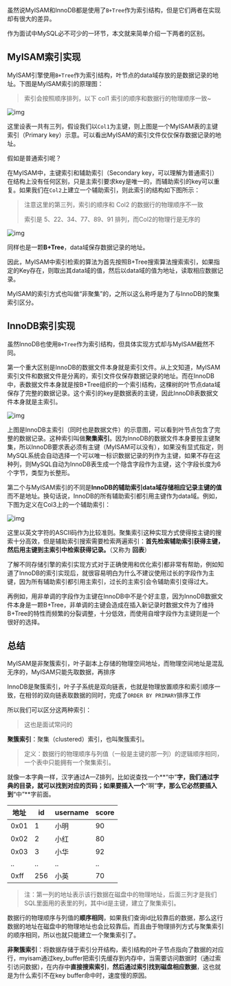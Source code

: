 虽然说MyISAM和InnoDB都是使用了`B+Tree`作为索引结构，但是它们两者在实现却有很大的差异。

作为面试中MySQL必不可少的一环节，本文就来简单介绍一下两者的区别。

## MyISAM索引实现

MyISAM引擎使用`B+Tree`作为索引结构，叶节点的data域存放的是数据记录的地址。下图是MyISAM索引的原理图：

> 索引会按照顺序排列，以下 col1 索引的顺序和数据行的物理顺序一致~

![img](https://cdn.jsdelivr.net/gh/DogerRain/image@main/img2/160646_jwha.jpeg)

这里设表一共有三列，假设我们以`Col1`为主键，则上图是一个MyISAM表的主键索引（Primary key）示意。可以看出MyISAM的索引文件仅仅保存数据记录的地址。

假如是普通索引呢？

在MyISAM中，主键索引和辅助索引（Secondary key，可以理解为普通索引）在结构上没有任何区别，只是主索引要求key是唯一的，而辅助索引的key可以重复。如果我们在`Col2`上建立一个辅助索引，则此索引的结构如下图所示：

> 注意这里的第三列，索引的顺序和 Col2 的数据行的物理顺序不一致
>
> 索引是 5、22、34、77、89、91 排列，而Col2的物理行是无序的

![img](https://cdn.jsdelivr.net/gh/DogerRain/image@main/img2/160646_q0iy.jpeg)

同样也是一颗**B+Tree**，data域保存数据记录的地址。

因此，MyISAM中索引检索的算法为首先按照B+Tree搜索算法搜索索引，如果指定的Key存在，则取出其data域的值，然后以data域的值为地址，读取相应数据记录。

MyISAM的索引方式也叫做“非聚集”的，之所以这么称呼是为了与InnoDB的聚集索引区分。

## InnoDB索引实现

虽然InnoDB也使用`B+Tree`作为索引结构，但具体实现方式却与MyISAM截然不同。

第一个重大区别是InnoDB的数据文件本身就是索引文件。从上文知道，MyISAM索引文件和数据文件是分离的，索引文件仅保存数据记录的地址。而在InnoDB中，表数据文件本身就是按B+Tree组织的一个索引结构，这棵树的叶节点data域保存了完整的数据记录。这个索引的key是数据表的主键，因此InnoDB表数据文件本身就是主索引。

![img](https://cdn.jsdelivr.net/gh/DogerRain/image@main/img2/160646_6wjr.jpeg)

上图是InnoDB主索引（同时也是数据文件）的示意图，可以看到叶节点包含了完整的数据记录。这种索引叫做**聚集索引**。因为InnoDB的数据文件本身要按主键聚集，所以InnoDB要求表必须有主键（MyISAM可以没有），如果没有显式指定，则MySQL系统会自动选择一个可以唯一标识数据记录的列作为主键，如果不存在这种列，则MySQL自动为InnoDB表生成一个隐含字段作为主键，这个字段长度为6个字节，类型为长整形。

第二个与MyISAM索引的不同是**InnoDB的辅助索引data域存储相应记录主键的值**而不是地址。换句话说，InnoDB的所有辅助索引都引用主键作为data域。例如，下图为定义在Col3上的一个辅助索引：

![img](https://cdn.jsdelivr.net/gh/DogerRain/image@main/img2/160646_jpvo.jpeg)

这里以英文字符的ASCII码作为比较准则。聚集索引这种实现方式使得按主键的搜索十分高效，但是辅助索引搜索需要检索两遍索引：**首先检索辅助索引获得主键，然后用主键到主索引中检索获得记录。**（又称为 **回表**）

了解不同存储引擎的索引实现方式对于正确使用和优化索引都非常有帮助，例如知道了InnoDB的索引实现后，就很容易明白为什么不建议使用过长的字段作为主键，因为所有辅助索引都引用主索引，过长的主索引会令辅助索引变得过大。

再例如，用非单调的字段作为主键在InnoDB中不是个好主意，因为InnoDB数据文件本身是一颗B+Tree，非单调的主键会造成在插入新记录时数据文件为了维持B+Tree的特性而频繁的分裂调整，十分低效，而使用自增字段作为主键则是一个很好的选择。



## 总结

MyISAM是非聚簇索引，叶子副本上存储的物理空间地址，而物理空间地址是混乱无序的，MyISAM只能先取数据，再排序

InnoDB是聚簇索引，叶子子系统是双向链表，也就是物理放置顺序和索引顺序一致，在相邻的双向链表取数据的同时，完成了`ORDER BY PRIMARY`排序工作



所以我们可以区分这两种索引：

> 这也是面试常问的

**聚簇索引**：聚集（clustered）索引，也叫聚簇索引。

> 定义：数据行的物理顺序与列值（一般是主键的那一列）的逻辑顺序相同，一个表中只能拥有一个聚集索引。

就像一本字典一样，汉字通过A—Z排列，比如说查找一个**“中”**字，我们通过字典的目录，就可以找到对应的页码；如果要插入一个**“啊”**字，那么它必然要插入到**“中”**字前面。

| 地址 | id   | username | score |
| ---- | ---- | -------- | ----- |
| 0x01 | 1    | 小明     | 90    |
| 0x02 | 2    | 小红     | 80    |
| 0x03 | 3    | 小华     | 92    |
| ..   | ..   | ..       | ..    |
| 0xff | 256  | 小英     | 70    |

> 注：第一列的地址表示该行数据在磁盘中的物理地址，后面三列才是我们SQL里面用的表里的列，其中id是主键，建立了聚集索引。

数据行的物理顺序与列值的**顺序相同**，如果我们查询id比较靠后的数据，那么这行数据的地址在磁盘中的物理地址也会比较靠后。而且由于物理排列方式与聚集索引的顺序相同，所以也就只能建立一个聚集索引了。



**非聚簇索引**：将数据存储于索引分开结构，索引结构的叶子节点指向了数据的对应行，myisam通过key_buffer把索引先缓存到内存中，当需要访问数据时（通过索引访问数据），在内存中**直接搜索索引**，**然后通过索引找到磁盘相应数据**，这也就是为什么索引不在key buffer命中时，速度慢的原因。

